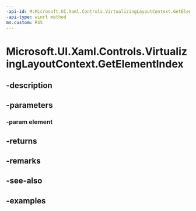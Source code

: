 ```yaml
---
-api-id: M:Microsoft.UI.Xaml.Controls.VirtualizingLayoutContext.GetElementIndex(Windows.UI.Xaml.UIElement)
-api-type: winrt method
ms.custom: RS5
---
```


<!-- Method syntax.
public int VirtualizingLayoutContext.GetElementIndex(UIElement element)
-->

# Microsoft.UI.Xaml.Controls.VirtualizingLayoutContext.GetElementIndex

## -description

## -parameters
### -param element

## -returns

## -remarks

## -see-also

## -examples

